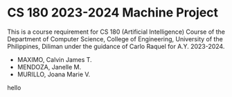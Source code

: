 # CS 180 2023-2024 Machine Project

This is a course requirement for CS 180 (Artificial Intelligence) Course of the Department of Computer Science, College of Engineering, University of the Philippines, Diliman under the guidance of Carlo Raquel for A.Y. 2023-2024.

* MAXIMO, Calvin James T.
* MENDOZA, Janelle M.
* MURILLO, Joana Marie V.

hello
